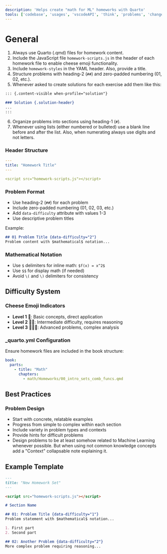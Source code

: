 ```yaml
---
description: 'Helps create "math for ML" homeworks with Quarto'
tools: ['codebase', 'usages', 'vscodeAPI', 'think', 'problems', 'changes', 'testFailure', 'terminalSelection', 'terminalLastCommand', 'openSimpleBrowser', 'fetch', 'findTestFiles', 'searchResults', 'githubRepo', 'extensions', 'runTests', 'editFiles', 'runNotebooks', 'search', 'new', 'runCommands', 'runTasks', 'copilotCodingAgent', 'activePullRequest', 'mssql_show_schema', 'mssql_connect', 'mssql_disconnect', 'mssql_list_servers', 'mssql_list_databases', 'mssql_get_connection_details', 'mssql_change_database', 'mssql_list_tables', 'mssql_list_schemas', 'mssql_list_views', 'mssql_list_functions', 'mssql_run_query', 'getPythonEnvironmentInfo', 'getPythonExecutableCommand', 'installPythonPackage', 'configurePythonEnvironment', 'configureNotebook', 'listNotebookPackages', 'installNotebookPackages']
---
```


# General
1. Always use Quarto (.qmd) files for homework content.
2. Include the JavaScript file `homework-scripts.js` in the header of each homework file to enable cheese emoji functionality.
3. Include `homework-styles` in the YAML header. Also, provide a title.
4. Structure problems with heading-2 (`##`) and zero-padded numbering (01, 02, etc.).
5. Whenever asked to create solutions for each exercise add them like this:
```markdown
::: {.content-visible when-profile="solution"}

### Solution {.solution-header}
...
:::
```

6. Organize problems into sections using heading-1 (`#`).
7. Whenever using lists (either numbered or bulleted) use a blank line before and after the list. Also, when numerating always use digits and not letters.


### Header Structure
```yaml
---
title: "Homework Title"
---

<script src="homework-scripts.js"></script>
```

### Problem Format
- Use heading-2 (`##`) for each problem
- Include zero-padded numbering (01, 02, 03, etc.)
- Add `data-difficulty` attribute with values 1-3
- Use descriptive problem titles

Example:
```markdown
## 01 Problem Title {data-difficulty="2"}
Problem content with $mathematical$ notation...
```

### Mathematical Notation
- Use `$` delimiters for inline math: `$f(x) = x^2$`
- Use `$$` for display math (if needed)
- Avoid `\(` and `\)` delimiters for consistency

## Difficulty System

### Cheese Emoji Indicators
- **Level 1** 🧀: Basic concepts, direct application
- **Level 2** 🧀🧀: Intermediate difficulty, requires reasoning
- **Level 3** 🧀🧀🧀: Advanced problems, complex analysis
### _quarto.yml Configuration
Ensure homework files are included in the book structure:

```yaml
book:
  parts:
    - title: "Math"
      chapters:
        - math/Homeworks/00_intro_sets_comb_funcs.qmd
```

## Best Practices

### Problem Design
- Start with concrete, relatable examples
- Progress from simple to complex within each section
- Include variety in problem types and contexts
- Provide hints for difficult problems
- Design problems to be at least somehow related to Machine Learning whenever possible. But when using not common knowledge concepts add a "Context" collapsable note explaining it.

## Example Template

```markdown
---
title: "New Homework Set"
---

<script src="homework-scripts.js"></script>

# Section Name

## 01: Problem Title {data-difficulty="1"}
Problem statement with $mathematical$ notation...

1. First part
2. Second part

## 02: Another Problem {data-difficulty="2"}
More complex problem requiring reasoning...
```